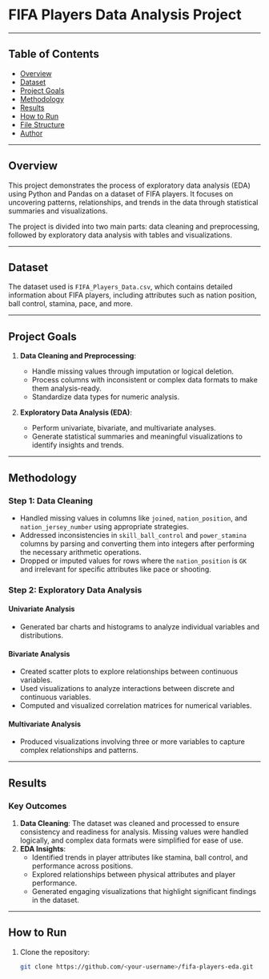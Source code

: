 # FIFA Players Data Analysis Project

---

## Table of Contents
- [Overview](#overview)
- [Dataset](#dataset)
- [Project Goals](#project-goals)
- [Methodology](#methodology)
- [Results](#results)
- [How to Run](#how-to-run)
- [File Structure](#file-structure)
- [Author](#author)

---

## Overview
This project demonstrates the process of exploratory data analysis (EDA) using Python and Pandas on a dataset of FIFA players. It focuses on uncovering patterns, relationships, and trends in the data through statistical summaries and visualizations.  

The project is divided into two main parts: data cleaning and preprocessing, followed by exploratory data analysis with tables and visualizations.

---

## Dataset
The dataset used is `FIFA_Players_Data.csv`, which contains detailed information about FIFA players, including attributes such as nation position, ball control, stamina, pace, and more.

---

## Project Goals
1. **Data Cleaning and Preprocessing**:  
   - Handle missing values through imputation or logical deletion.
   - Process columns with inconsistent or complex data formats to make them analysis-ready.  
   - Standardize data types for numeric analysis.

2. **Exploratory Data Analysis (EDA)**:  
   - Perform univariate, bivariate, and multivariate analyses.  
   - Generate statistical summaries and meaningful visualizations to identify insights and trends.  

---

## Methodology
### Step 1: Data Cleaning
- Handled missing values in columns like `joined`, `nation_position`, and `nation_jersey_number` using appropriate strategies.  
- Addressed inconsistencies in `skill_ball_control` and `power_stamina` columns by parsing and converting them into integers after performing the necessary arithmetic operations.  
- Dropped or imputed values for rows where the `nation_position` is `GK` and irrelevant for specific attributes like pace or shooting.

### Step 2: Exploratory Data Analysis
#### Univariate Analysis
- Generated bar charts and histograms to analyze individual variables and distributions.  

#### Bivariate Analysis
- Created scatter plots to explore relationships between continuous variables.  
- Used visualizations to analyze interactions between discrete and continuous variables.  
- Computed and visualized correlation matrices for numerical variables.

#### Multivariate Analysis
- Produced visualizations involving three or more variables to capture complex relationships and patterns.

---

## Results
### Key Outcomes
1. **Data Cleaning**: The dataset was cleaned and processed to ensure consistency and readiness for analysis. Missing values were handled logically, and complex data formats were simplified for ease of use.  
2. **EDA Insights**:  
   - Identified trends in player attributes like stamina, ball control, and performance across positions.  
   - Explored relationships between physical attributes and player performance.  
   - Generated engaging visualizations that highlight significant findings in the dataset.

---

## How to Run
1. Clone the repository:
   ```bash
   git clone https://github.com/<your-username>/fifa-players-eda.git
